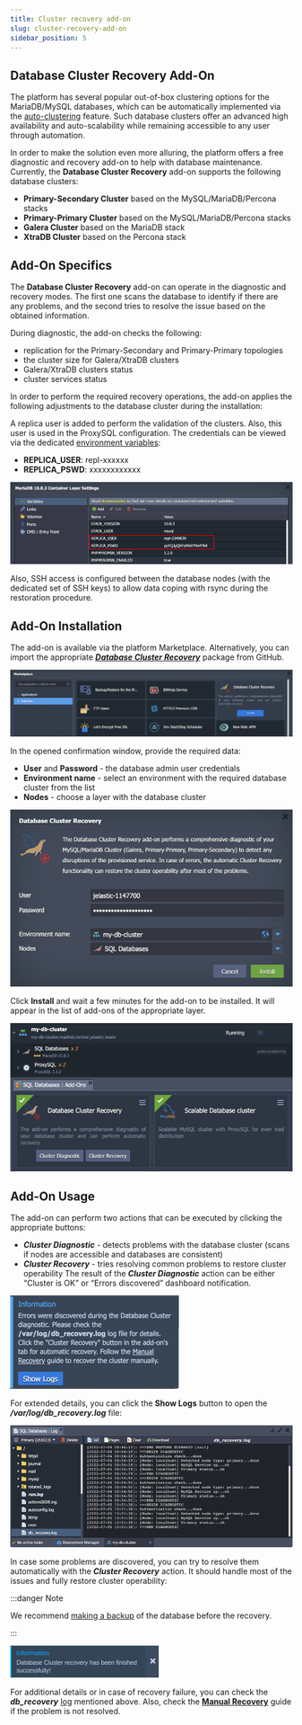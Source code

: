 ```yaml
---
title: Cluster recovery add-on
slug: cluster-recovery-add-on
sidebar_position: 5
---
```


## Database Cluster Recovery Add-On

The platform has several popular out-of-box clustering options for the MariaDB/MySQL databases, which can be automatically implemented via the [auto-clustering](/docs/application-setting/scaling-and-clustering/auto-clustering-of-instances#auto-clustering-of-instances-via-topology-wizard) feature. Such database clusters offer an advanced high availability and auto-scalability while remaining accessible to any user through automation.

In order to make the solution even more alluring, the platform offers a free diagnostic and recovery add-on to help with database maintenance. Currently, the **Database Cluster Recovery** add-on supports the following database clusters:

- **Primary-Secondary Cluster** based on the MySQL/MariaDB/Percona stacks
- **Primary-Primary Cluster** based on the MySQL/MariaDB/Percona stacks
- **Galera Cluster** based on the MariaDB stack
- **XtraDB Cluster** based on the Percona stack

## Add-On Specifics

The **Database Cluster Recovery** add-on can operate in the diagnostic and recovery modes. The first one scans the database to identify if there are any problems, and the second tries to resolve the issue based on the obtained information.

During diagnostic, the add-on checks the following:

- replication for the Primary-Secondary and Primary-Primary topologies
- the cluster size for Galera/XtraDB clusters
- Galera/XtraDB clusters status
- cluster services status

In order to perform the required recovery operations, the add-on applies the following adjustments to the database cluster during the installation:

A replica user is added to perform the validation of the clusters. Also, this user is used in the ProxySQL configuration. The credentials can be viewed via the dedicated [environment variables](/docs/environment-management/environment-variables/environment-variables):

- **REPLICA_USER**: repl-xxxxxx
- **REPLICA_PSWD**: xxxxxxxxxxxx

<div style={{
    display:'flex',
    justifyContent: 'center',
    margin: '0 0 1rem 0'
}}>

![Locale Dropdown](./img/ClusterRecoveryAdd-On/01-replica-user-credentials.png)

</div>

Also, SSH access is configured between the database nodes (with the dedicated set of SSH keys) to allow data coping with rsync during the restoration procedure.

## Add-On Installation

The add-on is available via the platform Marketplace. Alternatively, you can import the appropriate **_[Database Cluster Recovery](https://github.com/jelastic-jps/mysql-cluster/tree/master/addons/recovery)_** package from GitHub.

<div style={{
    display:'flex',
    justifyContent: 'center',
    margin: '0 0 1rem 0'
}}>

![Locale Dropdown](./img/ClusterRecoveryAdd-On/02-database-recovery-addon.png)

</div>

In the opened confirmation window, provide the required data:

- **User** and **Password** - the database admin user credentials
- **Environment name** - select an environment with the required database cluster from the list
- **Nodes** - choose a layer with the database cluster

<div style={{
    display:'flex',
    justifyContent: 'center',
    margin: '0 0 1rem 0'
}}>

![Locale Dropdown](./img/ClusterRecoveryAdd-On/03-recovery-addon-installation.png)

</div>

Click **Install** and wait a few minutes for the add-on to be installed. It will appear in the list of add-ons of the appropriate layer.

<div style={{
    display:'flex',
    justifyContent: 'center',
    margin: '0 0 1rem 0'
}}>

![Locale Dropdown](./img/ClusterRecoveryAdd-On/04-recovery-addon-actions.png)

</div>

## Add-On Usage

The add-on can perform two actions that can be executed by clicking the appropriate buttons:

- **_Cluster Diagnostic_** - detects problems with the database cluster (scans if nodes are accessible and databases are consistent)
- **_Cluster Recovery_** - tries resolving common problems to restore cluster operability
  The result of the **_Cluster Diagnostic_** action can be either “Cluster is OK” or “Errors discovered” dashboard notification.

<div style={{
    display:'flex',
    justifyContent: 'center',
    margin: '0 0 1rem 0'
}}>

![Locale Dropdown](./img/ClusterRecoveryAdd-On/05-recovery-addon-diagnostic-errors.png)

</div>

For extended details, you can click the **Show Logs** button to open the **_/var/log/db_recovery.log_** file:

<div style={{
    display:'flex',
    justifyContent: 'center',
    margin: '0 0 1rem 0'
}}>

![Locale Dropdown](./img/ClusterRecoveryAdd-On/06-recovery-addon-logs.png)

</div>

In case some problems are discovered, you can try to resolve them automatically with the **_Cluster Recovery_** action. It should handle most of the issues and fully restore cluster operability:

:::danger Note

We recommend [making a backup](/docs/database/database-hosting/manual-database-backups#manual-database-backups) of the database before the recovery.

:::

<div style={{
    display:'flex',
    justifyContent: 'center',
    margin: '0 0 1rem 0'
}}>

![Locale Dropdown](./img/ClusterRecoveryAdd-On/07-successful-recovery.png)

</div>

For additional details or in case of recovery failure, you can check the **_db_recovery_** [log](/docs/application-setting/built-in-monitoring/log-files#view-log-files) mentioned above. Also, check the **[Manual Recovery](https://github.com/jelastic-jps/mysql-cluster/blob/master/addons/recovery/docs/ManualRecoveryGuide.md#configuration-file-restoration)** guide if the problem is not resolved.
